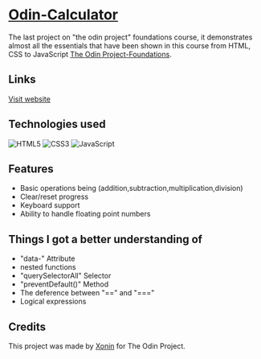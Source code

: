 
# [Odin-Calculator](https://xonin-hush.github.io/Odin-Calculator/)
The last project on "the odin project" foundations course, it demonstrates almost all the essentials that have been shown in this course from HTML, CSS to JavaScript [The Odin Project-Foundations](https://www.theodinproject.com/paths/foundations/courses/foundations).

## Links
[Visit website](https://xonin-hush.github.io/Odin-Calculator/)

## Technologies used
![HTML5](https://img.shields.io/badge/html5-E34F26.svg?style=for-the-badge&logo=html5&logoColor=FFF)
![CSS3](https://img.shields.io/badge/css3-%231572B6.svg?style=for-the-badge&logo=css3&logoColor=white)
![JavaScript](https://img.shields.io/badge/javascript-%23323330.svg?style=for-the-badge&logo=javascript&logoColor=%23F7DF1E)
## Features
- Basic operations being (addition,subtraction,multiplication,division)
- Clear/reset progress
- Keyboard support
- Ability to handle floating point numbers
## Things I got a better understanding of
- "data-" Attribute
- nested functions
- "querySelectorAll" Selector
- "preventDefault()" Method
- The deference between "==" and "==="
- Logical expressions
## Credits
This project was made by [Xonin](https://github.com/xonin-hush) for The Odin Project.
